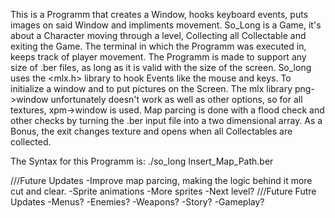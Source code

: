 This is a Programm that creates a Window, hooks keyboard events, puts images on said Window and impliments movement.
So_Long is a Game, it's about a Character moving through a level, Collecting all Collectable and exiting the Game.
The terminal in which the Programm was executed in, keeps track of player movement.
The Programm is made to support any size of .ber files, as long as it is valid with the size of the screen. 
So_long uses the <mlx.h> library to hook Events like the mouse and keys. To initialize a window and to put pictures on the Screen.
The mlx library png->window unfortunately doesn't work as well as other options, so for all textures, xpm->window is used.
Map parcing is done with a flood check and other checks by turning the .ber input file into a two dimensional array.
As a Bonus, the exit changes texture and opens when all Collectables are collected.

The Syntax for this Programm is:
./so_long Insert_Map_Path.ber

///Future Updates
-Improve map parcing, making the logic behind it more cut and clear. 
-Sprite animations
-More sprites
-Next level?
///Future Futre Updates
-Menus?
-Enemies?
-Weapons?
-Story?
-Gameplay?
